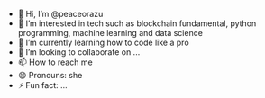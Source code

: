 - 👋 Hi, I’m @peaceorazu
- 👀 I’m interested in tech such as blockchain fundamental, python programming, machine learning and data science
- 🌱 I’m currently learning how to code like a pro
- 💞️ I’m looking to collaborate on ...
- 📫 How to reach me 
- 😄 Pronouns: she
- ⚡ Fun fact: ...

<!---
peaceorazu/peaceorazu is a ✨ special ✨ repository because its `README.md` (this file) appears on your GitHub profile.
You can click the Preview link to take a look at your changes.
--->
